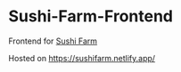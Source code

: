 # Sushi-Farm-Frontend

Frontend for [Sushi Farm](https://github.com/abstracted-finance/sushi-farm)

Hosted on https://sushifarm.netlify.app/
